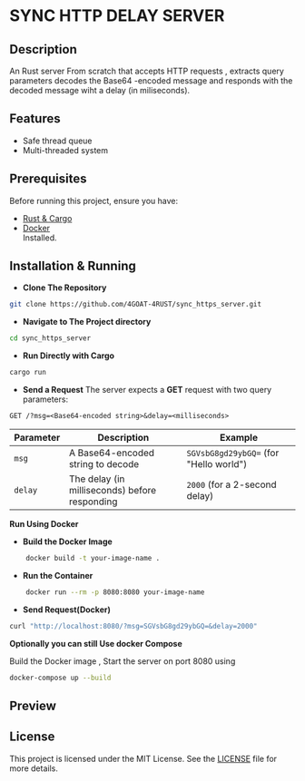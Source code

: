 # SYNC HTTP DELAY SERVER 

## Description
An Rust server From scratch that accepts HTTP requests , extracts query parameters decodes the Base64 -encoded message and responds with the decoded message wiht a delay (in miliseconds).


## Features

-  Safe thread queue  
-  Multi-threaded system 
## Prerequisites

Before running this project, ensure you have:
- [Rust & Cargo](https://www.rust-lang.org/tools/install)
- [Docker](https://docs.docker.com/get-docker/) <br>
Installed.
## Installation & Running
- **Clone The Repository**
```sh  
git clone https://github.com/4GOAT-4RUST/sync_https_server.git  
```
- **Navigate to The Project directory**
```sh
cd sync_https_server
```
- **Run Directly with Cargo**
```sh
cargo run
```
- **Send a Request**
The server expects a **GET** request with two query parameters:

```
GET /?msg=<Base64-encoded string>&delay=<milliseconds>
```

| Parameter | Description                                     | Example                              |
|-----------|-------------------------------------------------|--------------------------------------|
| `msg`     | A Base64-encoded string to decode              | `SGVsbG8gd29ybGQ=` (for "Hello world") |
| `delay`   | The delay (in milliseconds) before responding  | `2000` (for a 2-second delay)       |

**Run Using Docker**
-  **Build the Docker Image**
```sh
    docker build -t your-image-name .
```
- **Run the Container**
```sh
    docker run --rm -p 8080:8080 your-image-name
```
- **Send Request(Docker)**
```sh
curl "http://localhost:8080/?msg=SGVsbG8gd29ybGQ=&delay=2000"
```
**Optionally you can still Use docker Compose**

Build the Docker image , Start the server on port 8080 using
```sh
docker-compose up --build
```
## Preview


## License
This project is licensed under the MIT License. See the [LICENSE](https://opensource.org/licenses/MIT) file for more details.